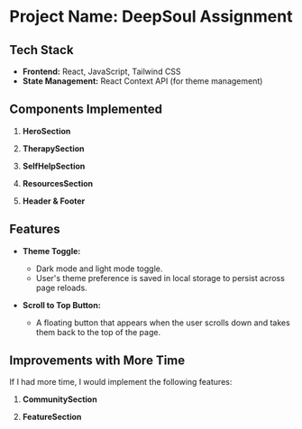 # Project Name: DeepSoul Assignment

## Tech Stack

- **Frontend:** React, JavaScript, Tailwind CSS
- **State Management:** React Context API (for theme management)

## Components Implemented

1. **HeroSection**  

2. **TherapySection**  
  
3. **SelfHelpSection**  
   
4. **ResourcesSection**  

5. **Header & Footer**  
## Features

- **Theme Toggle:** 
  - Dark mode and light mode toggle.
  - User's theme preference is saved in local storage to persist across page reloads.

- **Scroll to Top Button:** 
  - A floating button that appears when the user scrolls down and takes them back to the top of the page.

## Improvements with More Time

If I had more time, I would implement the following features:

1. **CommunitySection**  
   

2. **FeatureSection**  
   
